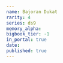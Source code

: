 ```yaml
---
name: Bajoran Dukat
rarity: 4
series: ds9
memory_alpha:
bigbook_tier: -1
in_portal: true
date:
published: true
---
```



